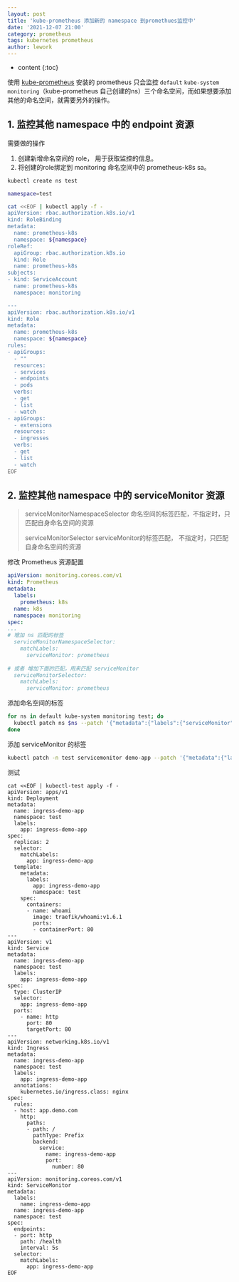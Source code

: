 ```yaml
---
layout: post
title: 'kube-prometheus 添加新的 namespace 到promethues监控中'
date: '2021-12-07 21:00'
category: prometheus
tags: kubernetes prometheus
author: lework 
---
```

* content
{:toc}


使用 [kube-prometheus](https://github.com/prometheus-operator/kube-prometheus) 安装的 prometheus 只会监控 `default` `kube-system` `monitoring`（kube-prometheus 自己创建的ns）三个命名空间，而如果想要添加其他的命名空间，就需要另外的操作。




## 1. 监控其他 namespace 中的 endpoint 资源


需要做的操作

1. 创建新增命名空间的 role， 用于获取监控的信息。
2. 将创建的role绑定到 monitoring 命名空间中的 prometheus-k8s sa。

```bash
kubectl create ns test

namespace=test

cat <<EOF | kubectl apply -f - 
apiVersion: rbac.authorization.k8s.io/v1
kind: RoleBinding
metadata:
  name: prometheus-k8s
  namespace: ${namespace}
roleRef:
  apiGroup: rbac.authorization.k8s.io
  kind: Role
  name: prometheus-k8s
subjects:
- kind: ServiceAccount
  name: prometheus-k8s
  namespace: monitoring

---
apiVersion: rbac.authorization.k8s.io/v1
kind: Role
metadata:
  name: prometheus-k8s
  namespace: ${namespace}
rules:
- apiGroups:
  - ""
  resources:
  - services
  - endpoints
  - pods
  verbs:
  - get
  - list
  - watch
- apiGroups:
  - extensions
  resources:
  - ingresses
  verbs:
  - get
  - list
  - watch
EOF
```



## 2. 监控其他 namespace 中的 serviceMonitor 资源

> serviceMonitorNamespaceSelector 命名空间的标签匹配，不指定时，只匹配自身命名空间的资源
>
> serviceMonitorSelector serviceMonitor的标签匹配， 不指定时，只匹配自身命名空间的资源

修改 Prometheus 资源配置

```yaml
apiVersion: monitoring.coreos.com/v1
kind: Prometheus
metadata:
  labels:
    prometheus: k8s
  name: k8s
  namespace: monitoring
spec:
...
# 增加 ns 匹配的标签
  serviceMonitorNamespaceSelector:
    matchLabels:
      serviceMonitor: prometheus
      
# 或者 增加下面的匹配，用来匹配 serviceMonitor
  serviceMonitorSelector:
    matchLabels:
      serviceMonitor: prometheus
```

添加命名空间的标签

```bash
for ns in default kube-system monitoring test; do 
  kubectl patch ns $ns --patch '{"metadata":{"labels":{"serviceMonitor": "prometheus" } } }'
done
```

添加 serviceMonitor 的标签

```bash
kubectl patch -n test servicemonitor demo-app --patch '{"metadata":{"labels":{"serviceMonitor":"prometheus"}}}' --type=merge
```

测试 

```
cat <<EOF | kubectl-test apply -f - 
apiVersion: apps/v1
kind: Deployment
metadata:
  name: ingress-demo-app
  namespace: test
  labels:
    app: ingress-demo-app
spec:
  replicas: 2
  selector:
    matchLabels:
      app: ingress-demo-app
  template:
    metadata:
      labels:
        app: ingress-demo-app
        namespace: test
    spec:
      containers:
      - name: whoami
        image: traefik/whoami:v1.6.1
        ports:
        - containerPort: 80
---
apiVersion: v1
kind: Service
metadata:
  name: ingress-demo-app
  namespace: test
  labels:
    app: ingress-demo-app
spec:
  type: ClusterIP
  selector:
    app: ingress-demo-app
  ports:
    - name: http
      port: 80
      targetPort: 80
---
apiVersion: networking.k8s.io/v1
kind: Ingress
metadata:
  name: ingress-demo-app
  namespace: test
  labels:
    app: ingress-demo-app
  annotations:
    kubernetes.io/ingress.class: nginx
spec:
  rules:
  - host: app.demo.com
    http:
      paths:
      - path: /
        pathType: Prefix
        backend:
          service:
            name: ingress-demo-app
            port:
              number: 80
---
apiVersion: monitoring.coreos.com/v1
kind: ServiceMonitor
metadata:
  labels:
    name: ingress-demo-app
  name: ingress-demo-app
  namespace: test
spec:
  endpoints:
  - port: http
    path: /health
    interval: 5s
  selector:
    matchLabels:
      app: ingress-demo-app
EOF
```

